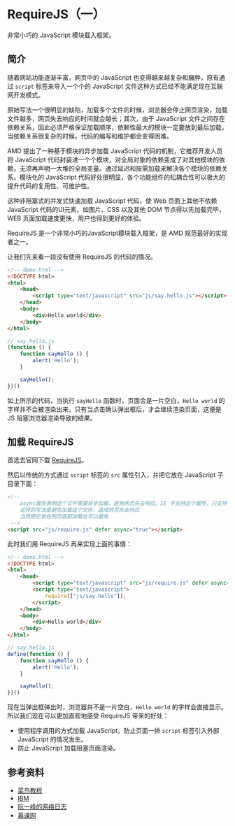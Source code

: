 # RequireJS（一）

非常小巧的 JavaScript 模块载入框架。

## 简介

随着网站功能逐渐丰富，网页中的 JavaScript 也变得越来越复杂和臃肿，原有通过 `script` 标签来导入一个个的 JavaScript 文件这种方式已经不能满足现在互联网开发模式。

原始写法一个很明显的缺陷，加载多个文件的时候，浏览器会停止网页渲染，加载文件越多，网页失去响应的时间就会越长；其次，由于 JavaScript 文件之间存在依赖关系，因此必须严格保证加载顺序，依赖性最大的模块一定要放到最后加载，当依赖关系很复杂的时候，代码的编写和维护都会变得困难。

AMD 提出了一种基于模块的异步加载 JavaScript 代码的机制，它推荐开发人员将 JavaScript 代码封装进一个个模块，对全局对象的依赖变成了对其他模块的依赖，无须再声明一大堆的全局变量。通过延迟和按需加载来解决各个模块的依赖关系。模块化的 JavaScript 代码好处很明显，各个功能组件的松耦合性可以极大的提升代码的复用性、可维护性。

这种非阻塞式的并发式快速加载 JavaScript 代码，使 Web 页面上其他不依赖 JavaScript 代码的UI元素，如图片、CSS 以及其他 DOM 节点得以先加载完毕，WEB 页面加载速度更快，用户也得到更好的体验。

RequireJS 是一个非常小巧的JavaScript模块载入框架，是 AMD 规范最好的实现者之一。

让我们先来看一段没有使用 RequireJS 的代码的情况。

```html
<!-- demo.html -->
<!DOCTYPE html>
<html>
    <head>
        <script type="text/javascript" src="js/say.hello.js"></script>
    </head>
    <body>
        <div>Hello world</div>
    </body>
</html>
```

```javascript
// say.hello.js
(function () {
    function sayHello () {
        alert('Hello');
    }

    sayHello();
})()
```

如上所示的代码，当执行 `sayHello` 函数时，页面会是一片空白，`Hello world` 的字样并不会被渲染出来，只有当点击确认弹出框后，才会继续渲染页面，这便是 JS 阻塞浏览器渲染导致的结果。

## 加载 RequireJS

首选去官网下载 [RequireJS](https://requirejs.org/)。

然后以传统的方式通过 `script` 标签的 `src` 属性引入，并把它放在 JavaScript 子目录下面：

```html
<!--
    async属性表明这个文件需要异步加载，避免网页失去响应。IE 不支持这个属性，只支持 defer
    这样的写法是避免加载这个文件，造成网页失去响应
    当然把它放在网页底部加载也可以避免
 -->
<script src="js/require.js" defer async="true"></script>
```

此时我们用 RequireJS 再来实现上面的事情：

```html
<!-- demo.html -->
<!DOCTYPE html>
<html>
    <head>
        <script type="text/javascript" src="js/require.js" defer async="true"></script>
        <script type="text/javascript">
            require(["js/say.hello"]);
        </script>
    </head>
    <body>
        <div>Hello world</div>
    </body>
</html>
```

```javascript
// say.hello.js
define(function () {
    function sayHello () {
        alert('Hello');
    }

    sayHello();
})()
```

现在当弹出框弹出时，浏览器并不是一片空白，`Hello world` 的字样会直接显示。所以我们现在可以更加直观地感受 RequireJS 带来的好处：

* 使用程序调用的方式加载 JavaScript，防止页面一排 `script` 标签引入外部 JavaScript 的情况发生。
* 防止 JavaScript 加载阻塞页面渲染。

## 参考资料

* [菜鸟教程](http://www.runoob.com/w3cnote/requirejs-tutorial-1.html)
* [IBM](https://www.ibm.com/developerworks/cn/web/1209_shiwei_requirejs/index.html)
* [阮一峰的网络日志](http://www.ruanyifeng.com/blog/2012/11/require_js.html)
* [慕课网](https://www.imooc.com/learn/787)
